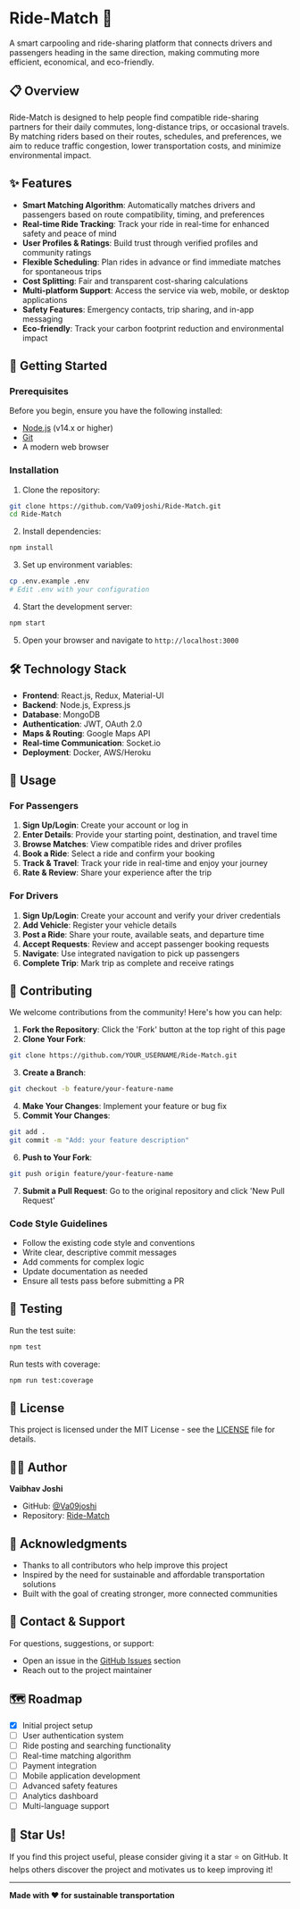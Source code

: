 # Ride-Match 🚗

A smart carpooling and ride-sharing platform that connects drivers and passengers heading in the same direction, making commuting more efficient, economical, and eco-friendly.

## 📋 Overview

Ride-Match is designed to help people find compatible ride-sharing partners for their daily commutes, long-distance trips, or occasional travels. By matching riders based on their routes, schedules, and preferences, we aim to reduce traffic congestion, lower transportation costs, and minimize environmental impact.

## ✨ Features

- **Smart Matching Algorithm**: Automatically matches drivers and passengers based on route compatibility, timing, and preferences
- **Real-time Ride Tracking**: Track your ride in real-time for enhanced safety and peace of mind
- **User Profiles & Ratings**: Build trust through verified profiles and community ratings
- **Flexible Scheduling**: Plan rides in advance or find immediate matches for spontaneous trips
- **Cost Splitting**: Fair and transparent cost-sharing calculations
- **Multi-platform Support**: Access the service via web, mobile, or desktop applications
- **Safety Features**: Emergency contacts, trip sharing, and in-app messaging
- **Eco-friendly**: Track your carbon footprint reduction and environmental impact

## 🚀 Getting Started

### Prerequisites

Before you begin, ensure you have the following installed:
- [Node.js](https://nodejs.org/) (v14.x or higher)
- [Git](https://git-scm.com/)
- A modern web browser

### Installation

1. Clone the repository:
```bash
git clone https://github.com/Va09joshi/Ride-Match.git
cd Ride-Match
```

2. Install dependencies:
```bash
npm install
```

3. Set up environment variables:
```bash
cp .env.example .env
# Edit .env with your configuration
```

4. Start the development server:
```bash
npm start
```

5. Open your browser and navigate to `http://localhost:3000`

## 🛠️ Technology Stack

- **Frontend**: React.js, Redux, Material-UI
- **Backend**: Node.js, Express.js
- **Database**: MongoDB
- **Authentication**: JWT, OAuth 2.0
- **Maps & Routing**: Google Maps API
- **Real-time Communication**: Socket.io
- **Deployment**: Docker, AWS/Heroku

## 📖 Usage

### For Passengers

1. **Sign Up/Login**: Create your account or log in
2. **Enter Details**: Provide your starting point, destination, and travel time
3. **Browse Matches**: View compatible rides and driver profiles
4. **Book a Ride**: Select a ride and confirm your booking
5. **Track & Travel**: Track your ride in real-time and enjoy your journey
6. **Rate & Review**: Share your experience after the trip

### For Drivers

1. **Sign Up/Login**: Create your account and verify your driver credentials
2. **Add Vehicle**: Register your vehicle details
3. **Post a Ride**: Share your route, available seats, and departure time
4. **Accept Requests**: Review and accept passenger booking requests
5. **Navigate**: Use integrated navigation to pick up passengers
6. **Complete Trip**: Mark trip as complete and receive ratings

## 🤝 Contributing

We welcome contributions from the community! Here's how you can help:

1. **Fork the Repository**: Click the 'Fork' button at the top right of this page
2. **Clone Your Fork**:
```bash
git clone https://github.com/YOUR_USERNAME/Ride-Match.git
```
3. **Create a Branch**:
```bash
git checkout -b feature/your-feature-name
```
4. **Make Your Changes**: Implement your feature or bug fix
5. **Commit Your Changes**:
```bash
git add .
git commit -m "Add: your feature description"
```
6. **Push to Your Fork**:
```bash
git push origin feature/your-feature-name
```
7. **Submit a Pull Request**: Go to the original repository and click 'New Pull Request'

### Code Style Guidelines

- Follow the existing code style and conventions
- Write clear, descriptive commit messages
- Add comments for complex logic
- Update documentation as needed
- Ensure all tests pass before submitting a PR

## 🧪 Testing

Run the test suite:
```bash
npm test
```

Run tests with coverage:
```bash
npm run test:coverage
```

## 📝 License

This project is licensed under the MIT License - see the [LICENSE](LICENSE) file for details.

## 👨‍💻 Author

**Vaibhav Joshi**
- GitHub: [@Va09joshi](https://github.com/Va09joshi)
- Repository: [Ride-Match](https://github.com/Va09joshi/Ride-Match)

## 🙏 Acknowledgments

- Thanks to all contributors who help improve this project
- Inspired by the need for sustainable and affordable transportation solutions
- Built with the goal of creating stronger, more connected communities

## 📧 Contact & Support

For questions, suggestions, or support:
- Open an issue in the [GitHub Issues](https://github.com/Va09joshi/Ride-Match/issues) section
- Reach out to the project maintainer

## 🗺️ Roadmap

- [x] Initial project setup
- [ ] User authentication system
- [ ] Ride posting and searching functionality
- [ ] Real-time matching algorithm
- [ ] Payment integration
- [ ] Mobile application development
- [ ] Advanced safety features
- [ ] Analytics dashboard
- [ ] Multi-language support

## 🌟 Star Us!

If you find this project useful, please consider giving it a star ⭐ on GitHub. It helps others discover the project and motivates us to keep improving it!

---

**Made with ❤️ for sustainable transportation**